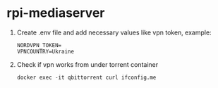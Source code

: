 # rpi-mediaserver
1. Create .env file and add necessary values like vpn token, example:
    ```
    NORDVPN_TOKEN=
    VPNCOUNTRY=Ukraine
    ```

1. Check if vpn works from under torrent container
    ```
    docker exec -it qbittorrent curl ifconfig.me
    ```